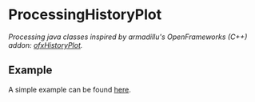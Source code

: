 # ProcessingHistoryPlot

_Processing java classes inspired by armadillu's OpenFrameworks (C++) addon: [ofxHistoryPlot](https://github.com/armadillu/ofxHistoryPlot)._

## Example 

A simple example can be found [here](/src/main/java/ExampleProcessingHistoryPlot/ExampleProcessingHistoryPlot.java).
